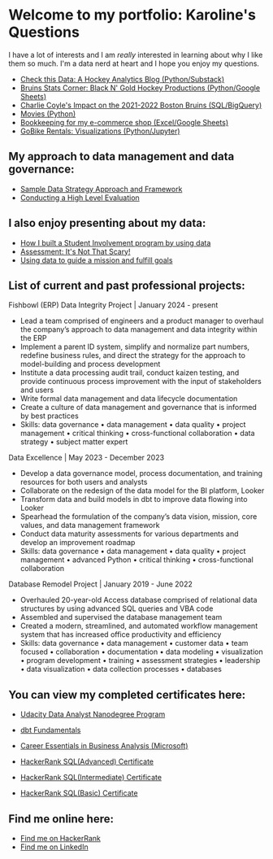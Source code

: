 # Welcome to my portfolio: Karoline's Questions

I have a lot of interests and I am _really_ interested in learning about why I like them so much. I'm a data nerd at heart and I hope you enjoy my questions.

<ul>
  <li><a href="https://checkthisdata.substack.com/"> Check this Data: A Hockey Analytics Blog (Python/Substack)</a></li>
  <li><a href="https://blackngoldhockey.com/author/kjchrz03gmail-com/"> Bruins Stats Corner: Black N' Gold Hockey Productions (Python/Google Sheets)</a></li>
  <li><a href="https://count.co/notebook/MILs8MtCS6I"> Charlie Coyle's Impact on the 2021-2022 Boston Bruins (SQL/BigQuery)</a></li>
  <li><a href="movies/movie-dataset" title="Movies">Movies (Python)</a></li>
  <li><a href="https://docs.google.com/spreadsheets/d/1h26GOHrBq-TGq8y-wTKYUevwXrYd3yxNVyrjaNYL0Q0/edit?usp=sharing"> Bookkeeping for my e-commerce shop (Excel/Google Sheets)</a></li>
  <li><a href="go_bikes/GoBikes" title="GoBikes">GoBike Rentals: Visualizations (Python/Jupyter)</a></li>
</ul>

## My approach to data management and data governance:
<ul>
   <li><a href="https://github.com/kjchrz03/karolines-questions/blob/main/Generic%20Data%20Strategy%20Proposal.pdf">Sample Data Strategy Approach and Framework</a></li>
   <li><a href="https://github.com/kjchrz03/karolines-questions/blob/main/Data%20Management%20Consult.pdf">Conducting a High Level Evaluation</a></li>
</ul>

## I also enjoy presenting about my data:
<ul>
  <li><a href="https://prezi.com/mfgcbcnbiscb/student-involvement-at-svc/">How I built a Student Involvement program by using data</a></li>
  <li><a href="https://prezi.com/3fpona8wzwey/assessment-its-not-that-scary/">Assessment: It's Not That Scary!</a></li>
  <li><a href="https://prezi.com/p/edit/oapqhyaeypfx/">Using data to guide a mission and fulfill goals</a></li>
</ul>

## List of current and past professional projects:

Fishbowl (ERP) Data Integrity Project | January 2024 - present
  <ul> <li>Lead a team comprised of engineers and a product manager to overhaul the company’s approach to data management and data integrity within the ERP
  <li> Implement a parent ID system, simplify and normalize part numbers, redefine business rules, and direct the strategy for the approach to model-building and process development
  <li> Institute a data processing audit trail, conduct kaizen testing, and provide continuous process improvement with the input of stakeholders and users
  <li> Write formal data management and data lifecycle documentation
  <li> Create a culture of data management and governance that is informed by best practices
<li> Skills: data governance • data management • data quality • project management • critical thinking • cross-functional collaboration • data strategy • subject matter expert </li>
  </ul>

Data Excellence | May 2023 - December 2023
<ul> <li>Develop a data governance model, process documentation, and training resources for both users and analysts
<li> Collaborate on the redesign of the data model for the BI platform, Looker 
<li> Transform data and build models in dbt to improve data flowing into Looker
<li> Spearhead the formulation of the company’s data vision, mission, core values, and data management framework
<li> Conduct data maturity assessments for various departments and develop an improvement roadmap 
<li> Skills: data governance • data management • data quality • project management • advanced Python • critical thinking • cross-functional collaboration
 </li>
</ul>
 
Database Remodel Project | January 2019 - June 2022
<ul> <li>Overhauled 20-year-old Access database comprised of relational data structures by using advanced  SQL queries and VBA code 
<li>Assembled and supervised the database management team 
<li>Created a modern, streamlined, and automated workflow management system that has increased  office productivity and efficiency 
<li>Skills: data governance • data management • customer data • team focused • collaboration • documentation • data modeling • visualization • program development • training • assessment strategies • leadership • data visualization • data collection processes • databases
 </li>
</ul>

## You can view my completed certificates here:
<ul>
  <li><a href="https://confirm.udacity.com/KKCYTZS4">Udacity Data Analyst Nanodegree Program</a></li>
</ul>
<ul>
  <li><a href="[https://confirm.udacity.com/KKCYTZS4](https://api.accredible.com/v1/frontend/credential_website_embed_image/badge/78859476)">dbt Fundamentals</a></li>
</ul>
<ul>
  <li><a href="certificates/CertificateOfCompletion_Career Essentials in Business Analysis by Microsoft and LinkedIn.pdf">Career Essentials in Business Analysis (Microsoft) </a></li>
</ul>
<ul>
  <li><a href="https://www.hackerrank.com/certificates/89b0fd2b021a">HackerRank SQL(Advanced) Certificate</a></li>
</ul>
<ul>
  <li><a href="https://www.hackerrank.com/certificates/e0f4c9f8af33">HackerRank SQL(Intermediate) Certificate</a></li>
</ul>
<ul>
  <li><a href="https://www.hackerrank.com/certificates/787bdc4fdd3a">HackerRank SQL(Basic) Certificate</a></li>
</ul>



## Find me online here: 
<ul>
  <li><a href="https://www.hackerrank.com/kjchrz03">Find me on HackerRank</a></li>
  <li><a href="https://www.linkedin.com/in/kjcsears/">Find me on LinkedIn</a></li>
</ul>
